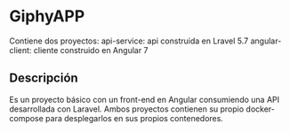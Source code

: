 # GiphyAPP

Contiene dos proyectos:
api-service: api construida en Lravel 5.7
angular-client: cliente construido en Angular 7

## Descripción

Es un proyecto básico con un front-end en Angular consumiendo una API desarrollada con Laravel. Ambos proyectos contienen su propio docker-compose para desplegarlos en sus propios contenedores.